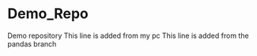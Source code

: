 # Demo_Repo
Demo repository
This line is added from my pc
This line is added from the pandas branch
